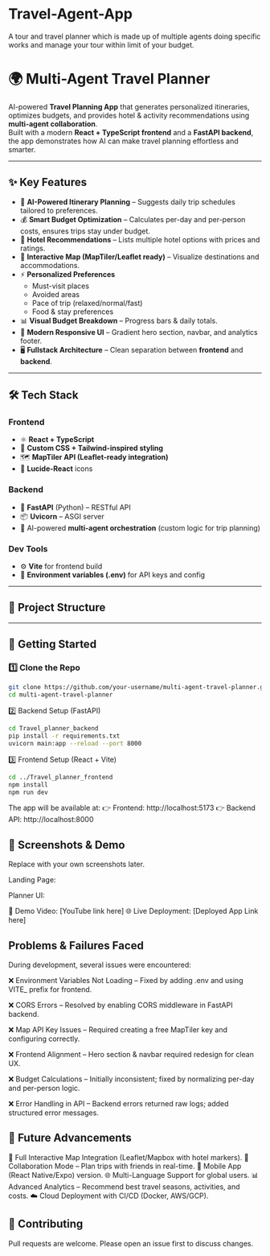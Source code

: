 # Travel-Agent-App
A tour and travel planner which is made up of multiple agents doing specific works and manage your tour within limit of your budget.


# 🌍 Multi-Agent Travel Planner

AI-powered **Travel Planning App** that generates personalized itineraries, optimizes budgets, and provides hotel & activity recommendations using **multi-agent collaboration**.  
Built with a modern **React + TypeScript frontend** and a **FastAPI backend**, the app demonstrates how AI can make travel planning effortless and smarter.

---

## ✨ Key Features
- 🔮 **AI-Powered Itinerary Planning** – Suggests daily trip schedules tailored to preferences.
- 💰 **Smart Budget Optimization** – Calculates per-day and per-person costs, ensures trips stay under budget.
- 🏨 **Hotel Recommendations** – Lists multiple hotel options with prices and ratings.
- 📍 **Interactive Map (MapTiler/Leaflet ready)** – Visualize destinations and accommodations.
- ⚡ **Personalized Preferences**
  - Must-visit places
  - Avoided areas
  - Pace of trip (relaxed/normal/fast)
  - Food & stay preferences
- 📊 **Visual Budget Breakdown** – Progress bars & daily totals.
- 🎨 **Modern Responsive UI** – Gradient hero section, navbar, and analytics footer.
- 🖥️ **Fullstack Architecture** – Clean separation between **frontend** and **backend**.

---

## 🛠 Tech Stack
### Frontend
- ⚛️ **React + TypeScript**
- 🎨 **Custom CSS + Tailwind-inspired styling**
- 🗺 **MapTiler API (Leaflet-ready integration)**
- 🧰 **Lucide-React** icons

### Backend
- 🚀 **FastAPI** (Python) – RESTful API
- 📦 **Uvicorn** – ASGI server
- 🧮 AI-powered **multi-agent orchestration** (custom logic for trip planning)

### Dev Tools
- ⚙️ **Vite** for frontend build
- 🔑 **Environment variables (.env)** for API keys and config

---

## 📂 Project Structure


---

## 🚀 Getting Started

### 1️⃣ Clone the Repo
```bash
git clone https://github.com/your-username/multi-agent-travel-planner.git
cd multi-agent-travel-planner
```


2️⃣ Backend Setup (FastAPI)
```bash
cd Travel_planner_backend
pip install -r requirements.txt
uvicorn main:app --reload --port 8000
```

3️⃣ Frontend Setup (React + Vite)
```bash
cd ../Travel_planner_frontend
npm install
npm run dev
```

The app will be available at:
👉 Frontend: http://localhost:5173
👉 Backend API: http://localhost:8000


📸 Screenshots & Demo
-------------------------

Replace with your own screenshots later.

Landing Page:


Planner UI:


🎥 Demo Video: [YouTube link here]
🌐 Live Deployment: [Deployed App Link here]


Problems & Failures Faced
--------------------------

During development, several issues were encountered:

❌ Environment Variables Not Loading – Fixed by adding .env and using VITE_ prefix for frontend.

❌ CORS Errors – Resolved by enabling CORS middleware in FastAPI backend.

❌ Map API Key Issues – Required creating a free MapTiler key and configuring correctly.

❌ Frontend Alignment – Hero section & navbar required redesign for clean UX.

❌ Budget Calculations – Initially inconsistent; fixed by normalizing per-day and per-person logic.

❌ Error Handling in API – Backend errors returned raw logs; added structured error messages.


🔮 Future Advancements
---------------------------

🧭 Full Interactive Map Integration (Leaflet/Mapbox with hotel markers).
🤝 Collaboration Mode – Plan trips with friends in real-time.
📱 Mobile App (React Native/Expo) version.
🌐 Multi-Language Support for global users.
📊 Advanced Analytics – Recommend best travel seasons, activities, and costs.
☁️ Cloud Deployment with CI/CD (Docker, AWS/GCP).

🤝 Contributing
----------------
Pull requests are welcome. Please open an issue first to discuss changes.
